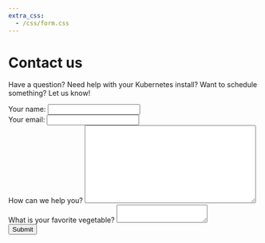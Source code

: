 ```yaml
---
extra_css:
  - /css/form.css
---
```


# Contact us

Have a question?  Need help with your Kubernetes install?  Want to schedule something?  Let us know!

<form id="contactform" method="post">
  <div class="formelement forminline">
    <label for="name">Your name:</label>
    <input type="text" id="name" name="name">
  </div>
  <div class="formelement forminline">
    <label for="email">Your email:</label>
    <input type="email" id="email" name="email">
  </div>
  <div class="formelement">
    <label for="message">How can we help you?</label>
    <textarea id="message" cols="40" rows="10" name="message"></textarea>
  </div>
  <label class="vegetable">
    What is your favorite vegetable?
    <textarea name="vegetable"></textarea>
  </label>
  <div class="h-captcha formelement" data-sitekey="13f25422-b1d6-450a-8b6f-9238c7535ee9"></div>
  <script src="https://js.hcaptcha.com/1/api.js" async defer></script>
  <button type="submit" name="submitform">Submit</button>
  <div id="result"></div>
</form>

<script type="text/javascript" async defer>
   $(document).ready(function(){
    $("#contactform").submit(function(ev){
        ev.preventDefault();

        $.ajax({
          type: "post",
          url: "/send.php",
          data: $('#contactform').serialize(),
          dataType: "json",
          success: function(response) {
            if(response.success) {
              $('#result').html("<span class='success'>Message successfully sent.  We'll be in touch soon!</span>").hide().fadeIn(1500);
              $('button[name=submitform]').attr("disabled", true);
            } else {
              $('#result').html("<span class='error'>Error sending the message: " + response.message + "</span>").hide().fadeIn(1500);
            }
          },
          error: function(xhr, ajaxOptions, thrownError) {
              $('#result').html("<span class='error'>Unknown error sending the message" + "</span>").hide().fadeIn(1500);
          }
        });
    });
    });
</script>
